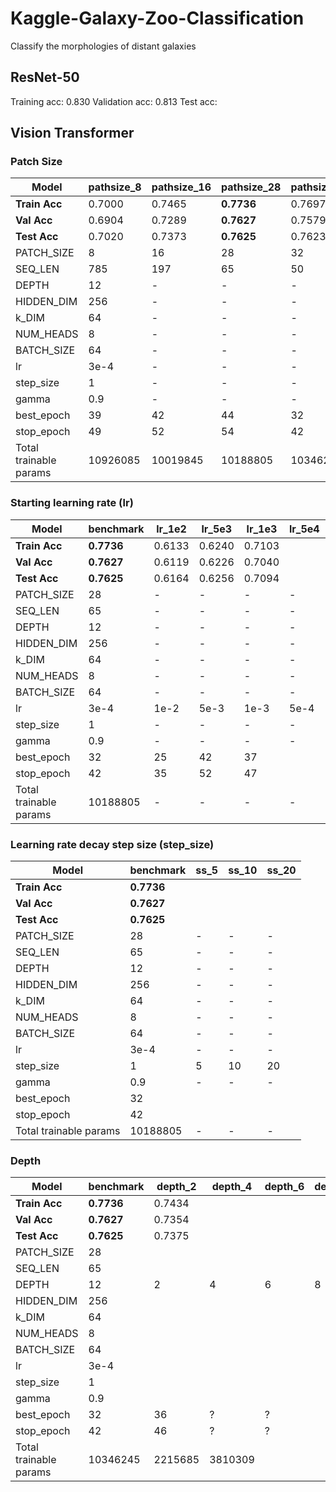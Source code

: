 # Kaggle-Galaxy-Zoo-Classification
Classify the morphologies of distant galaxies


## ResNet-50

Training acc: 0.830
Validation acc: 0.813
Test acc: 






## Vision Transformer

### Patch Size

| Model | pathsize_8 | pathsize_16 | pathsize_28 | pathsize_32 | pathsize_56 |
| ----------- | ----------- | ----------- | ----------- | ----------- | ----------- |
| **Train Acc** | 0.7000 | 0.7465 | **0.7736** | 0.7697 | 0.7494 |
| **Val Acc** | 0.6904 | 0.7289 | **0.7627** | 0.7579 | 0.7387 |
| **Test Acc** | 0.7020 | 0.7373 | **0.7625** | 0.7623 | 0.7408 |
| PATCH_SIZE | 8 | 16 | 28 | 32 | 56 |
| SEQ_LEN | 785 | 197 | 65 | 50 | 17 |
| DEPTH | 12 | - | - | - | - |
| HIDDEN_DIM | 256 | - | - | - | - |
| k_DIM | 64 | - | - | - | - |
| NUM_HEADS | 8 | - | - | - | - |
| BATCH_SIZE | 64 | - | - | - | - |
| lr | 3e-4 | - | - | - | - |
| step_size | 1 | - | - | - | - |
| gamma | 0.9 | - | - | - | - |
| best_epoch | 39 | 42 | 44 | 32 | 39 |
| stop_epoch | 49 | 52 | 54 | 42 | 49 |
| Total trainable params | 10926085 | 10019845 | 10188805 | 10346245 | 11909125 |


### Starting learning rate (lr)

| Model | benchmark | lr_1e2 | lr_5e3 | lr_1e3 | lr_5e4 | lr_1e4 | lr_5e5 |
| ----------- | ----------- | ----------- | ----------- | ----------- | ----------- | ----------- | ----------- |
| **Train Acc** | **0.7736** | 0.6133 | 0.6240 | 0.7103 |  |  |  |
| **Val Acc** | **0.7627** | 0.6119 | 0.6226 | 0.7040 |  |  |  |
| **Test Acc** | **0.7625** | 0.6164 | 0.6256 | 0.7094 |  |  |
| PATCH_SIZE | 28 | - | - | - | - | - | - |
| SEQ_LEN | 65 | -  | -  | -  | - | - | - |
| DEPTH | 12 | - | - | - | - | - | -  |
| HIDDEN_DIM | 256 | - | - | - | - | - | - |
| k_DIM | 64 | - | - | - | - | - | - |
| NUM_HEADS | 8 | - | - | - | - | - | - |
| BATCH_SIZE | 64 | - | - | - | - | - | - |
| lr | 3e-4 | 1e-2 | 5e-3 | 1e-3 | 5e-4 | 1e-4 | 5e-5 |
| step_size | 1 | - | - | - | - | - | - |
| gamma | 0.9 | - | - | - | - | - | - |
| best_epoch | 32 | 25 | 42 | 37 |  |  |  |
| stop_epoch | 42 | 35 | 52 | 47 |  |  |  |
| Total trainable params | 10188805 | - | - | - | - | - | -  |


### Learning rate decay step size (step_size)

| Model | benchmark | ss_5 | ss_10 | ss_20 |
| ----------- | ----------- | ----------- | ----------- | ----------- |
| **Train Acc** | **0.7736** |  |  |  |
| **Val Acc** | **0.7627** |  |  |  |
| **Test Acc** | **0.7625** |  |  |
| PATCH_SIZE | 28 | - | - | -  |
| SEQ_LEN | 65 | -  | -  | -  |
| DEPTH | 12 | - | - | - |
| HIDDEN_DIM | 256 | - | - | - |
| k_DIM | 64 | - | - | - |
| NUM_HEADS | 8 | - | - | - |
| BATCH_SIZE | 64 | - | - | - |
| lr | 3e-4 | - | - | - |
| step_size | 1 | 5 | 10 | 20 |
| gamma | 0.9 | - | - | - |
| best_epoch | 32 |  |  |  |
| stop_epoch | 42 |  |  |  |
| Total trainable params | 10188805 | - | - | - |


### Depth

| Model | benchmark | depth_2 | depth_4 | depth_6 | depth_8 | depth_24 | depth_32 |
| ----------- | ----------- | ----------- | ----------- | ----------- | ----------- | ----------- | ----------- |
| **Train Acc** | **0.7736** | 0.7434 |  |  |  |  |  |
| **Val Acc** | **0.7627** | 0.7354 |  |  |  |  |  |
| **Test Acc** | **0.7625** | 0.7375 |  |  |  |  |  |
| PATCH_SIZE | 28 |  |  |  |  |  |  |
| SEQ_LEN | 65 |  |  |  |  |  |  |
| DEPTH | 12 | 2 | 4 | 6 | 8 | 24 | 32 |
| HIDDEN_DIM | 256 | | | |  |  |  |
| k_DIM | 64 | | | |  |  |  |
| NUM_HEADS | 8 | | | |  |  |  |
| BATCH_SIZE | 64 | | | |  |  |  |
| lr | 3e-4 | | | |  |  |  |
| step_size | 1 | | | |  |  |  |
| gamma | 0.9 | | | |  |  |  |
| best_epoch | 32 | 36 | ? | ? |  |  |  |
| stop_epoch | 42 | 46 | ? | ? |  |  |  |
| Total trainable params | 10346245 | 2215685 | 3810309 |  |  |  |  |
